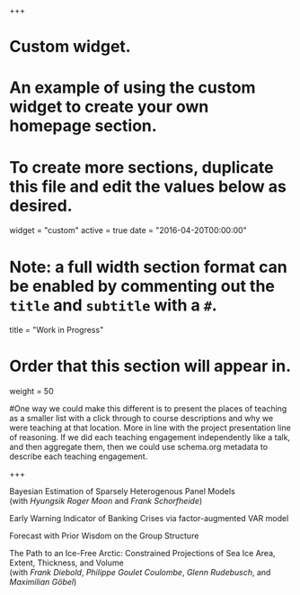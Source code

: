 +++
# Custom widget.
# An example of using the custom widget to create your own homepage section.
# To create more sections, duplicate this file and edit the values below as desired.
widget = "custom"
active = true
date = "2016-04-20T00:00:00"

# Note: a full width section format can be enabled by commenting out the `title` and `subtitle` with a `#`.
title = "Work in Progress"


# Order that this section will appear in.
weight = 50

#One way we could make this different is to present the places of teaching as a smaller list with a click through to course descriptions and why we were teaching at that location. More in line with the project presentation line of reasoning. If we did each teaching engagement independently like a talk, and then aggregate them, then we could use schema.org metadata to describe each teaching engagement.

+++

Bayesian Estimation of Sparsely Heterogenous Panel Models <br /> (with *Hyungsik Roger Moon* and *Frank Schorfheide*)

Early Warning Indicator of Banking Crises via factor-augmented VAR model

Forecast with Prior Wisdom on the Group Structure

The Path to an Ice-Free Arctic: Constrained Projections of Sea Ice Area, Extent, Thickness, and Volume <br /> (with *Frank Diebold*, *Philippe Goulet Coulombe*, *Glenn Rudebusch*, and *Maximilian Göbel*)
